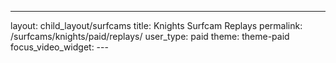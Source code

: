 ---
layout: child_layout/surfcams
title: Knights Surfcam Replays
permalink: /surfcams/knights/paid/replays/
user_type: paid
theme: theme-paid
focus_video_widget:
---     